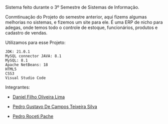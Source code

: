 Sistema feito durante o 3º Semestre de Sistemas de Informação.

Conmtinuação do Projeto do semestre anterior, aqui fizems algumas melhorias no sistemas, e fizemos um site para ele. É uma ERP de nicho para adegas, onde temos todo o controle de estoque, funcionários, produtos e cadastro de vendas.  

Utilizamos para esse Projeto:

```text
JDK: 21.0.1
MySQL connector JAVA: 8.1
MySQL: 8.1
Apache NetBeans: 18
HTML5
CSS3
Visual Studio Code
```

Integrantes:

* [Daniel Filho Oliveira Lima](https://github.com/danieldf0l/)

* [Pedro Gustavo De Campos Teixeira Silva](https://github.com/pedrogcts)

* [Pedro Roceti Pache](https://github.com/PacheRoceti)
